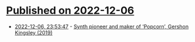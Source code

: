 # [Published on 2022-12-06](index.md)

* [2022-12-06, 23:53:47](https://news.ycombinator.com/item?id=33888820) - [Synth pioneer and maker of ‘Popcorn’, Gershon Kingsley (2019)](https://djmag.com/news/synth-pioneer-and-maker-%E2%80%98popcorn%E2%80%99-gershon-kingsley-dies-age-97)
